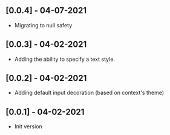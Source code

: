 ## [0.0.4] - 04-07-2021

* Migrating to null safety

## [0.0.3] - 04-02-2021

* Adding the ability to specify a text style.

## [0.0.2] - 04-02-2021

* Adding default input decoration (based on context's theme)

## [0.0.1] - 04-02-2021

* Init version